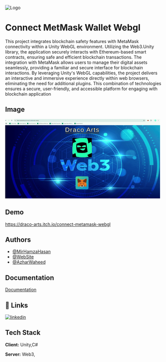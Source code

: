 
![Logo](https://dracoarts-logo.s3.eu-north-1.amazonaws.com/DracoArts.png)


# Connect MetMask Wallet Webgl

This project integrates blockchain safety features with MetaMask connectivity within a Unity WebGL environment. Utilizing the Web3.Unity library, the application securely interacts with Ethereum-based smart contracts, ensuring safe and efficient blockchain transactions. The integration with MetaMask allows users to manage their digital assets seamlessly, providing a familiar and secure interface for blockchain interactions. By leveraging Unity's WebGL capabilities, the project delivers an interactive and immersive experience directly within web browsers, eliminating the need for additional plugins. This combination of technologies ensures a secure, user-friendly, and accessible platform for engaging with blockchain application


## Image
![Logo](https://github.com/AzharKhemta/DemoClient/blob/main/ConnectMetaMask%202.gif?raw=true)

## Demo

https://draco-arts.itch.io/connect-metamask-webgl


## Authors

- [@MirHamzaHasan](https://github.com/MirHamzaHasan)
- [@WebSite](https://mirhamzahasan.com)
 - [@AzharWaheed](https://github.com/AzharKhemta)

## Documentation

[Documentation](https://docs.gaming.chainsafe.io/current/getting-started/)


## 🔗 Links
[![linkedin](https://img.shields.io/badge/linkedin-0A66C2?style=for-the-badge&logo=linkedin&logoColor=white)](https://www.linkedin.com/in/mirhamzahasan/)


## Tech Stack

**Client:** Unity,C#

**Server:** Web3,

